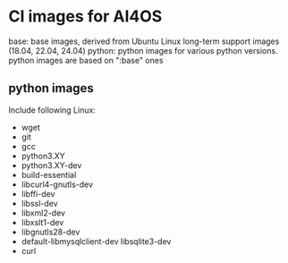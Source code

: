 # CI images for AI4OS

base: base images, derived from Ubuntu Linux long-term support images (18.04, 22.04, 24.04)
python: python images for various python versions. python images are based on ":base" ones

## python images

Include following Linux:

* wget
* git
* gcc
* python3.XY
* python3.XY-dev
* build-essential
* libcurl4-gnutls-dev
* libffi-dev
* libssl-dev
* libxml2-dev
* libxslt1-dev
* libgnutls28-dev
* default-libmysqlclient-dev libsqlite3-dev
* curl




